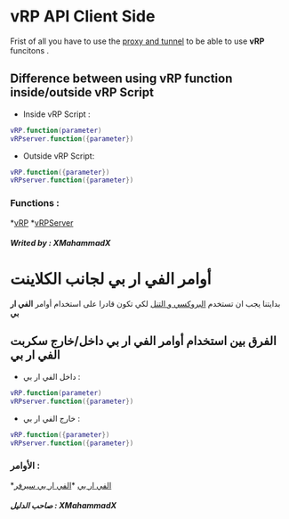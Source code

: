 # vRP API Client Side
Frist of all you have to use the [proxy and tunnel](https://github.com/XMahammadX/Tutorials/blob/master/vRP%20Documentation/Proxy-Tunnel/Client-Side/README.md#use-proxy--tunnel-for-client-side) to be able to use **vRP** funcitons .
## Difference between using vRP function inside/outside vRP Script
* Inside vRP Script :
```lua
vRP.function(parameter)
vRPserver.function({parameter})
```
* Outside vRP Script:
```lua
vRP.function({parameter})
vRPserver.function({parameter})
```
### Functions :
*[vRP](https://github.com/XMahammadX/Tutorials/tree/master/vRP%20Documentation/Client-Side/vRP)
*[vRPServer](https://github.com/XMahammadX/Tutorials/tree/master/vRP%20Documentation/Client-Side/vRPserver)

##### Writed by : XMahammadX

# أوامر الفي ار بي لجانب الكلاينت
بدايتنا يجب ان تستخدم [البروكسي و التنل](https://github.com/XMahammadX/Tutorials/blob/master/vRP%20Documentation/Proxy-Tunnel/Client-Side/README.md#%D8%A7%D8%B3%D8%AA%D8%AE%D8%AF%D8%A7%D9%85-%D8%A7%D9%84%D8%A8%D8%B1%D9%88%D9%83%D8%B3%D9%8A-%D9%88%D8%A7%D9%84%D8%AA%D9%86%D9%84-%D9%84%D8%AC%D8%A7%D9%86%D8%A8-%D8%A7%D9%84%D9%83%D9%84%D8%A7%D9%8A%D9%86%D8%AA) لكي تكون قادرا على استخدام أوامر **الفي ار بي**
## الفرق بين استخدام أوامر الفي ار بي داخل/خارج سكربت الفي ار بي
* داخل الفي ار بي :
```lua
vRP.function(parameter)
vRPserver.function({parameter})
```
* خارج الفي ار بي :
```lua
vRP.function({parameter})
vRPserver.function({parameter})
```
### الأوامر :
*[الفي ار بي](https://github.com/XMahammadX/Tutorials/tree/master/vRP%20Documentation/Client-Side/vRP)
*[الفي ار بي سيرفر](https://github.com/XMahammadX/Tutorials/tree/master/vRP%20Documentation/Client-Side/vRPserver)

##### صاحب الدليل : XMahammadX
